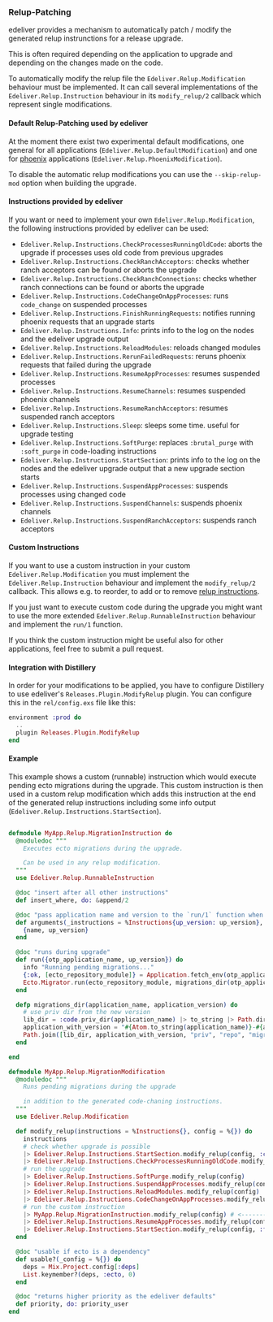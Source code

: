 ### Relup-Patching

edeliver provides a mechanism to automatically patch / modify the generated relup instrunctions for a release upgrade.

This is often required depending on the application to upgrade and depending on the changes made on the code.

To automatically modify the relup file the `Edeliver.Relup.Modification` behaviour must be implemented. It can call
several implementations of the `Edeliver.Relup.Instruction` behaviour in its `modify_relup/2` callback which
represent single modifications.

#### Default Relup-Patching used by edeliver

At the moment there exist two experimental default modifications, one general for all applications
(`Edeliver.Relup.DefaultModification`) and one for [phoenix](http://www.phoenixframework.org/)
applications (`Edeliver.Relup.PhoenixModification`).

To disable the automatic relup modifications you can use the `--skip-relup-mod` option when building the upgrade.

#### Instructions provided by edeliver

If you want or need to implement your own `Edeliver.Relup.Modification`, the following instructions provided by edeliver can be used:

 - `Edeliver.Relup.Instructions.CheckProcessesRunningOldCode`: aborts the upgrade if processes uses old code from previous upgrades
 - `Edeliver.Relup.Instructions.CheckRanchAcceptors`: checks whether ranch acceptors can be found or aborts the upgrade
 - `Edeliver.Relup.Instructions.CheckRanchConnections`: checks whether ranch connections can be found or aborts the upgrade
 - `Edeliver.Relup.Instructions.CodeChangeOnAppProcesses`: runs `code_change` on suspended processes
 - `Edeliver.Relup.Instructions.FinishRunningRequests`: notifies running phoenix requests that an upgrade starts
 - `Edeliver.Relup.Instructions.Info`: prints info to the log on the nodes and the edeliver upgrade output
 - `Edeliver.Relup.Instructions.ReloadModules`: reloads changed modules
 - `Edeliver.Relup.Instructions.RerunFailedRequests`: reruns phoenix requests that failed during the upgrade
 - `Edeliver.Relup.Instructions.ResumeAppProcesses`: resumes suspended processes
 - `Edeliver.Relup.Instructions.ResumeChannels`: resumes suspended phoenix channels
 - `Edeliver.Relup.Instructions.ResumeRanchAcceptors`: resumes suspended ranch acceptors
 - `Edeliver.Relup.Instructions.Sleep`: sleeps some time. useful for upgrade testing
 - `Edeliver.Relup.Instructions.SoftPurge`: replaces `:brutal_purge` with `:soft_purge` in code-loading instructions
 - `Edeliver.Relup.Instructions.StartSection`: prints info to the log on the nodes and the edeliver upgrade output that a new upgrade section starts
 - `Edeliver.Relup.Instructions.SuspendAppProcesses`: suspends processes using changed code
 - `Edeliver.Relup.Instructions.SuspendChannels`: suspends phoenix channels
 - `Edeliver.Relup.Instructions.SuspendRanchAcceptors`: suspends ranch acceptors

#### Custom Instructions

If you want to use a custom instruction in your custom `Edeliver.Relup.Modification` you must implement the `Edeliver.Relup.Instruction`
behaviour and implement the `modify_relup/2` callback. This allows e.g. to reorder, to add or to remove
[relup instructions](http://erlang.org/doc/man/appup.html).

If you just want to execute custom code during the upgrade you might want to use the more extended `Edeliver.Relup.RunnableInstruction`
behaviour and implement the `run/1` function.

If you think the custom instruction might be useful also for other applications, feel free to submit a pull request.

#### Integration with Distillery

In order for your modifications to be applied, you have to configure Distillery to use edeliver's `Releases.Plugin.ModifyRelup` plugin.
You can configure this in the `rel/config.exs` file like this:

```elixir
environment :prod do
  ..
  plugin Releases.Plugin.ModifyRelup
end
```

#### Example

This example shows a custom (runnable) instruction which would execute pending ecto migrations during the upgrade.
This custom instruction is then used in a custom relup modification which adds this instruction at the end of
the generated relup instructions including some info output (`Edeliver.Relup.Instructions.StartSection`).

```elixir

defmodule MyApp.Relup.MigrationInstruction do
  @moduledoc """
    Executes ecto migrations during the upgrade.

    Can be used in any relup modification.
  """
  use Edeliver.Relup.RunnableInstruction

  @doc "insert after all other instructions"
  def insert_where, do: &append/2

  @doc "pass application name and version to the `run/1` function when executing the relup"
  def arguments(_instructions = %Instructions{up_version: up_version}, _config = %{name: name}) do
    {name, up_version}
  end

  @doc "runs during upgrade"
  def run({otp_application_name, up_version}) do
    info "Running pending migrations..."
    {:ok, [ecto_repository_module]} = Application.fetch_env(otp_application_name, :ecto_repos) # requires ecto 2.0
    Ecto.Migrator.run(ecto_repository_module, migrations_dir(otp_application_name, up_version), :up, [all: true])
  end

  defp migrations_dir(application_name, application_version) do
    # use priv dir from the new version
    lib_dir = :code.priv_dir(application_name) |> to_string |> Path.dirname |> Path.dirname
    application_with_version = "#{Atom.to_string(application_name)}-#{application_version}"
    Path.join([lib_dir, application_with_version, "priv", "repo", "migrations"])
  end

end

defmodule MyApp.Relup.MigrationModification
  @moduledoc """
    Runs pending migrations during the upgrade

    in addition to the generated code-chaning instructions.
  """
  use Edeliver.Relup.Modification

  def modify_relup(instructions = %Instructions{}, config = %{}) do
    instructions
    # check whether upgrade is possible
    |> Edeliver.Relup.Instructions.StartSection.modify_relup(config, :check)
    |> Edeliver.Relup.Instructions.CheckProcessesRunningOldCode.modify_relup(config)
    # run the upgrade
    |> Edeliver.Relup.Instructions.SoftPurge.modify_relup(config)
    |> Edeliver.Relup.Instructions.SuspendAppProcesses.modify_relup(config)
    |> Edeliver.Relup.Instructions.ReloadModules.modify_relup(config)
    |> Edeliver.Relup.Instructions.CodeChangeOnAppProcesses.modify_relup(config)
    # run the custom instruction
    |> MyApp.Relup.MigrationInstruction.modify_relup(config) # <--------------------
    |> Edeliver.Relup.Instructions.ResumeAppProcesses.modify_relup(config)
    |> Edeliver.Relup.Instructions.StartSection.modify_relup(config, :finished)
  end

  @doc "usable if ecto is a dependency"
  def usable?(_config = %{}) do
    deps = Mix.Project.config[:deps]
    List.keymember?(deps, :ecto, 0)
  end

  @doc "returns higher priority as the edeliver defaults"
  def priority, do: priority_user
end

```
